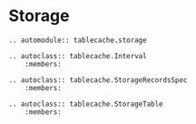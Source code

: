 # Storage

```{eval-rst}
.. automodule:: tablecache.storage
```

```{eval-rst}
.. autoclass:: tablecache.Interval
    :members:
```

```{eval-rst}
.. autoclass:: tablecache.StorageRecordsSpec
    :members:
```

```{eval-rst}
.. autoclass:: tablecache.StorageTable
    :members:
```
